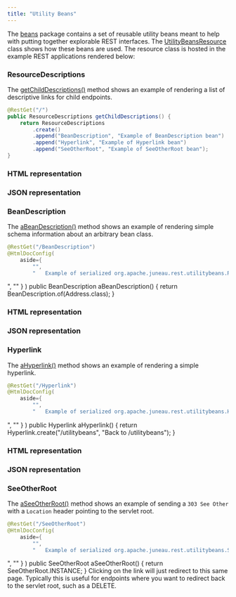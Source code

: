 ```yaml
---
title: "Utility Beans"
---
```


The [beans]({{API_DOCS}}/org/apache/juneau/rest/beans.html) package contains a set of reusable utility beans meant to help with putting together explorable REST interfaces.
The [UtilityBeansResource]({{API_DOCS}}/org/apache/juneau/examples/rest/UtilityBeansResource.html) class shows how these beans are used.
The resource class is hosted in the example REST applications rendered below:

### ResourceDescriptions

The [getChildDescriptions()]({{API_DOCS}}/org/apache/juneau/examples/rest/UtilityBeansResource.html#getChildDescriptions()) method shows an example of rendering a list of descriptive links for child endpoints.

```java
@RestGet("/")
public ResourceDescriptions getChildDescriptions() {
    return ResourceDescriptions
        .create()
        .append("BeanDescription", "Example of BeanDescription bean")
        .append("Hyperlink", "Example of Hyperlink bean")
        .append("SeeOtherRoot", "Example of SeeOtherRoot bean");
}
```

### HTML representation

### JSON representation

### BeanDescription

The [aBeanDescription()]({{API_DOCS}}/org/apache/juneau/examples/rest/UtilityBeansResource.html#aBeanDescription()) method shows an example of rendering simple schema information about an arbitrary bean class.

```java
@RestGet("/BeanDescription")
@HtmlDocConfig(
    aside={
        "",
        "	Example of serialized org.apache.juneau.rest.utilitybeans.ResourceDescriptions bean.
```

", "" \} ) public BeanDescription aBeanDescription() \{ return BeanDescription.of(Address.class); \}

### HTML representation

### JSON representation

### Hyperlink

The [aHyperlink()]({{API_DOCS}}/org/apache/juneau/examples/rest/UtilityBeansResource.html#aHyperlink()) method shows an example of rendering a simple hyperlink.

```java
@RestGet("/Hyperlink")
@HtmlDocConfig(
    aside={
        "",
        "	Example of serialized org.apache.juneau.rest.utilitybeans.Hyperlink bean.
```

", "" \} ) public Hyperlink aHyperlink() \{ return Hyperlink.create("/utilitybeans", "Back to /utilitybeans"); \}

### HTML representation

### JSON representation

### SeeOtherRoot

The [aSeeOtherRoot()]({{API_DOCS}}/org/apache/juneau/examples/rest/UtilityBeansResource.html#aSeeOtherRoot()) method shows an example of sending a `303 See Other` with a `Location` header pointing to the servlet root.

```java
@RestGet("/SeeOtherRoot")
@HtmlDocConfig(
    aside={
        "",
        "	Example of serialized org.apache.juneau.rest.utilitybeans.SeeOtherRoot bean.
```

", "" \} ) public SeeOtherRoot aSeeOtherRoot() \{ return SeeOtherRoot.INSTANCE; \} Clicking on the link will just redirect to this same page.
Typically this is useful for endpoints where you want to redirect back to the servlet root, such as a DELETE.
